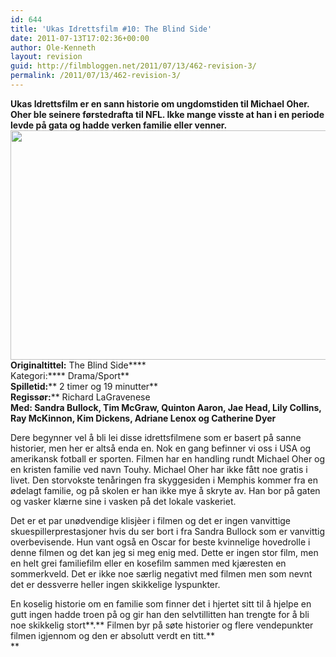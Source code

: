 ```yaml
---
id: 644
title: 'Ukas Idrettsfilm #10: The Blind Side'
date: 2011-07-13T17:02:36+00:00
author: Ole-Kenneth
layout: revision
guid: http://filmbloggen.net/2011/07/13/462-revision-3/
permalink: /2011/07/13/462-revision-3/
---
```

**Ukas Idrettsfilm er en sann historie om ungdomstiden til Michael Oher. Oher ble seinere førstedrafta til NFL. Ikke mange visste at han i en periode levde på gata og hadde verken familie eller venner.**  
[<img class="alignnone size-full wp-image-463" title="the blind side" src="http://filmbloggen.net/wp-content/uploads//2011/06/the-blind-side.jpg" alt="" width="550" height="367" />](http://filmbloggen.net/wp-content/uploads//2011/06/the-blind-side.jpg)  
****Originaltittel:**** The Blind Side****  
Kategori:**** Drama/Sport**  
**Spilletid:**** 2 timer og 19 minutter**  
**Regissør:**** Richard LaGravenese  
**Med: **Sandra Bullock, Tim McGraw, Quinton Aaron, Jae Head, Lily Collins, Ray McKinnon, Kim Dickens, Adriane Lenox og Catherine Dyer****

Dere begynner vel å bli lei disse idrettsfilmene som er basert på sanne historier, men her er altså enda en. Nok en gang befinner vi oss i USA og amerikansk fotball er sporten. Filmen har en handling rundt Michael Oher og en kristen familie ved navn Touhy. Michael Oher har ikke fått noe gratis i livet. Den storvokste tenåringen fra skyggesiden i Memphis kommer fra en ødelagt familie, og på skolen er han ikke mye å skryte av. Han bor på gaten og vasker klærne sine i vasken på det lokale vaskeriet.

Det er et par unødvendige klisjèer i filmen og det er ingen vanvittige skuespillerprestasjoner hvis du ser bort i fra Sandra Bullock som er vanvittig overbevisende. Hun vant også en Oscar for beste kvinnelige hovedrolle i denne filmen og det kan jeg si meg enig med. Dette er ingen stor film, men en helt grei familiefilm eller en kosefilm sammen med kjæresten en sommerkveld. Det er ikke noe særlig negativt med filmen men som nevnt det er dessverre heller ingen skikkelige lyspunkter.

En koselig historie om en familie som finner det i hjertet sitt til å hjelpe en gutt ingen hadde troen på og gir han den selvtillitten han trengte for å bli noe skikkelig stort**.** Filmen byr på søte historier og flere vendepunkter filmen igjennom og den er absolutt verdt en titt.**  
**